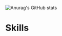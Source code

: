 ![Anurag's GitHub stats](https://github-readme-stats.vercel.app/api?username=zzallangE&show_icons=true&theme=radical)
<br>
# Skills
